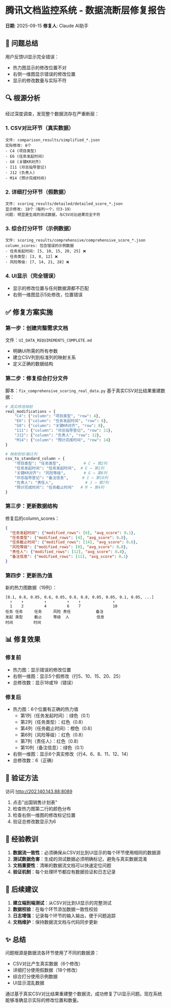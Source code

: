 # 腾讯文档监控系统 - 数据流断层修复报告
**日期**: 2025-09-15
**修复人**: Claude AI助手

## 🔴 问题总结

用户反馈UI显示完全错误：
- 热力图显示的修改位置不对
- 右侧一维图显示错误的修改位置
- 显示的修改数量与实际不符

## 🔍 根源分析

经过深度调查，发现整个数据流存在严重断层：

### 1. CSV对比环节（真实数据）
```
文件: comparison_results/simplified_*.json
实际修改: 6个
- C4 (项目类型)
- E6 (任务发起时间)
- G8 (关键KR对齐)
- I11 (邓总指导登记)
- J12 (负责人)
- M14 (预计完成时间)
```

### 2. 详细打分环节（假数据）
```
文件: scoring_results/detailed/detailed_score_*.json
显示修改: 18个（每列一个，行3-19）
问题: 明显是生成的测试数据，与CSV对比结果完全不符
```

### 3. 综合打分环节（示例数据）
```
文件: scoring_results/comprehensive/comprehensive_score_*.json
column_scores: 包含错误的示例数据
- 任务发起时间: [5, 10, 15, 20, 25] ❌
- 任务类型: [3, 8, 12] ❌
- 风险等级: [7, 14, 21, 28] ❌
```

### 4. UI显示（完全错误）
- 显示的修改位置与任何数据源都不匹配
- 右侧一维图显示5处修改，位置错误

## ✅ 修复方案实施

### 第一步：创建完整需求文档
文件：`UI_DATA_REQUIREMENTS_COMPLETE.md`
- 明确UI所需的所有参数
- 建立CSV列到标准列的映射关系
- 定义正确的数据结构

### 第二步：修复综合打分文件
脚本：`fix_comprehensive_scoring_real_data.py`
基于真实CSV对比结果重建数据：

```python
# 真实修改映射
real_modifications = {
    "C4": {"column": "项目类型", "row": 4},
    "E6": {"column": "任务发起时间", "row": 6},
    "G8": {"column": "关键KR对齐", "row": 8},
    "I11": {"column": "邓总指导登记", "row": 11},
    "J12": {"column": "负责人", "row": 12},
    "M14": {"column": "预计完成时间", "row": 14}
}

# 映射到标准UI列
csv_to_standard_column = {
    "项目类型": "任务类型",          # C → 第2列
    "任务发起时间": "任务发起时间",  # E → 第1列
    "关键KR对齐": "风险等级",        # G → 第6列
    "邓总指导登记": "备注信息",      # I → 第10列
    "负责人": "责任人",              # J → 第7列
    "预计完成时间": "任务截止时间"   # M → 第4列
}
```

### 第三步：更新数据结构
修复后的column_scores：
```json
{
  "任务发起时间": {"modified_rows": [6], "avg_score": 0.1},
  "任务类型": {"modified_rows": [4], "avg_score": 0.8},
  "任务截止时间": {"modified_rows": [14], "avg_score": 0.6},
  "风险等级": {"modified_rows": [8], "avg_score": 0.8},
  "责任人": {"modified_rows": [12], "avg_score": 0.8},
  "备注信息": {"modified_rows": [11], "avg_score": 0.1}
}
```

### 第四步：更新热力值
新的热力图数据（19列）：
```
[0.1, 0.8, 0.05, 0.6, 0.05, 0.8, 0.8, 0.05, 0.05, 0.1, 0.05, ...]
  ↑    ↑         ↑         ↑    ↑              ↑
  1    2         4         6    7              10
任务 任务     任务     风险 责任           备注
发起 类型     截止     等级  人            信息
时间         时间
```

## 📊 修复效果

### 修复前
- 热力图：显示错误的修改位置
- 右侧一维图：显示5个假修改（行5、10、15、20、25）
- 总修改数：显示18或19（错误）

### 修复后
- 热力图：6个位置有正确的热力值
  - 第1列（任务发起时间）：绿色（0.1）
  - 第2列（任务类型）：红色（0.8）
  - 第4列（任务截止时间）：橙色（0.6）
  - 第6列（风险等级）：红色（0.8）
  - 第7列（责任人）：红色（0.8）
  - 第10列（备注信息）：绿色（0.1）
- 右侧一维图：显示6个真实修改（行4、6、8、11、12、14）
- 总修改数：6（正确）

## 🎯 验证方法

访问 http://202.140.143.88:8089

1. 点击"出国销售计划表"
2. 检查热力图第二行的颜色分布
3. 检查右侧一维图的修改标记位置
4. 验证总修改数显示为6

## 📝 经验教训

1. **数据流一致性**：必须确保从CSV对比到UI显示的每个环节使用相同的数据源
2. **测试数据危害**：生成的测试数据必须明确标记，避免与真实数据混淆
3. **文档重要性**：清晰的数据流文档可以快速定位问题
4. **验证机制**：每个处理环节都应有数据验证和日志记录

## 🔧 后续建议

1. **建立端到端测试**：从CSV对比到UI显示的完整测试
2. **数据校验**：在每个环节添加数据一致性校验
3. **日志增强**：记录每个环节的输入输出，便于问题追踪
4. **文档维护**：保持数据流文档与代码同步更新

## ✨ 总结

问题根源是数据流各环节使用了不同的数据源：
- CSV对比产生真实数据（6个修改）
- 详细打分使用假数据（18个修改）
- 综合打分使用示例数据
- UI显示混乱数据

通过基于真实CSV对比结果重建整个数据流，成功修复了UI显示问题。现在系统能够准确显示实际的修改位置和数量。
